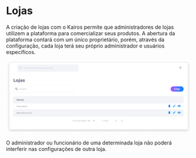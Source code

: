 # Lojas
A criação de lojas com o Kairos permite que administradores de lojas utilizem a plataforma para comercializar seus produtos. A abertura da plataforma contará com um único proprietário, porém, através da configuração, cada loja terá seu próprio administrador e usuários específicos.

![image](../img/backoffice/stores.png)

O administrador ou funcionário de uma determinada loja não poderá interferir nas configurações de outra loja.